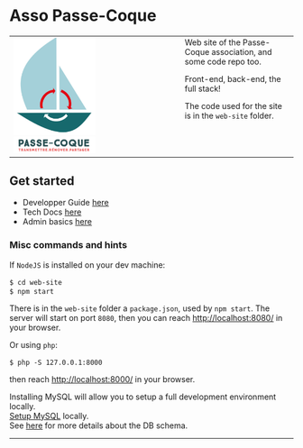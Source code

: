 # Asso Passe-Coque

<table>
<tr>
<td style="vertical-align: top;">
<img src="./web-site/logos/logo.02.png" width="50%" height="auto">  
<img src="./web-site/logos/LOGO_PC_txt_only.png" width="50%" height="auto">  
</td>
<td style="vertical-align: top;">
Web site of the Passe-Coque association, and some code repo too.  

Front-end, back-end, the full stack!  

The code used for the site is in the `web-site` folder.
</td>
</tr>
</table> 

## Get started

- Developper Guide [here](./web-site/admin/HOW-TO.md)
- Tech Docs [here](./web-site/admin/tech.doc.html)
- Admin basics [here](./web-site/admin/sql/how-to.html)

### Misc commands and hints
If `NodeJS` is installed on your dev machine:
```
$ cd web-site
$ npm start
```
There is in the `web-site` folder a `package.json`, used by `npm start`. The server will start on port `8080`, then you can reach
<http://localhost:8080/> in your browser.

Or using `php`:
```
$ php -S 127.0.0.1:8000    
```
then reach <http://localhost:8000/> in your browser.

Installing MySQL will allow you to setup a full development environment locally.  
[Setup MySQL](https://www.prisma.io/dataguide/mysql/setting-up-a-local-mysql-database#setting-up-mysql-on-macos) locally.  
See [here](web-site/admin/sql/create.passe-coque.schema.sql) for more details about the DB schema.

---
